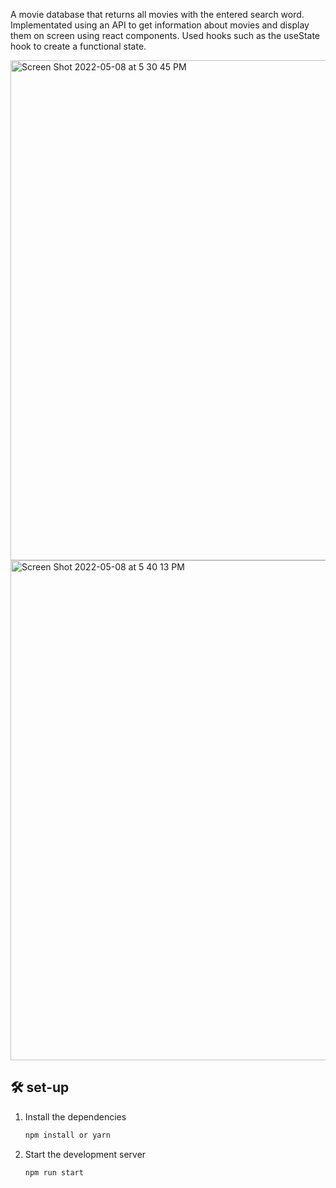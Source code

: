 A movie database that returns all movies with the entered search word. Implementated using an API to get information about movies and display them on screen using react components. Used hooks such as the useState hook to create a functional state.

<img width="800" alt="Screen Shot 2022-05-08 at 5 30 45 PM" src="https://user-images.githubusercontent.com/77220007/167318581-2321192d-99a4-445b-b5be-5c2d18537ab4.png">

<img width="800" alt="Screen Shot 2022-05-08 at 5 40 13 PM" src="https://user-images.githubusercontent.com/77220007/167318733-5ed12e1b-7ee8-43b3-9a8c-f9aaa5faad8d.png">


## 🛠 set-up

1. Install the dependencies

   ```sh
   npm install or yarn
   ```

2. Start the development server

   ```sh
   npm run start
